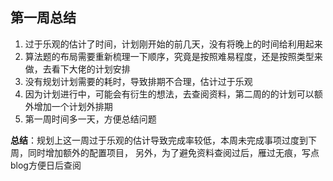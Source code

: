 ## 第一周总结

1. 过于乐观的估计了时间，计划刚开始的前几天，没有将晚上的时间给利用起来
2. 算法题的布局需要重新梳理一下顺序，究竟是按照难易程度，还是按照类型来做，去看下大佬的计划安排
3. 没有规划计划需要的耗时，导致排期不合理，估计过于乐观
4. 因为计划进行中，可能会有衍生的想法，去查阅资料，第二周的的计划可以额外增加一个计划外排期
5. 第一周时间多一天，方便总结问题

**总结**：规划上这一周过于乐观的估计导致完成率较低，本周未完成事项过度到下周，同时增加额外的配置项目，
另外，为了避免资料查阅过后，雁过无痕，写点blog方便日后查阅